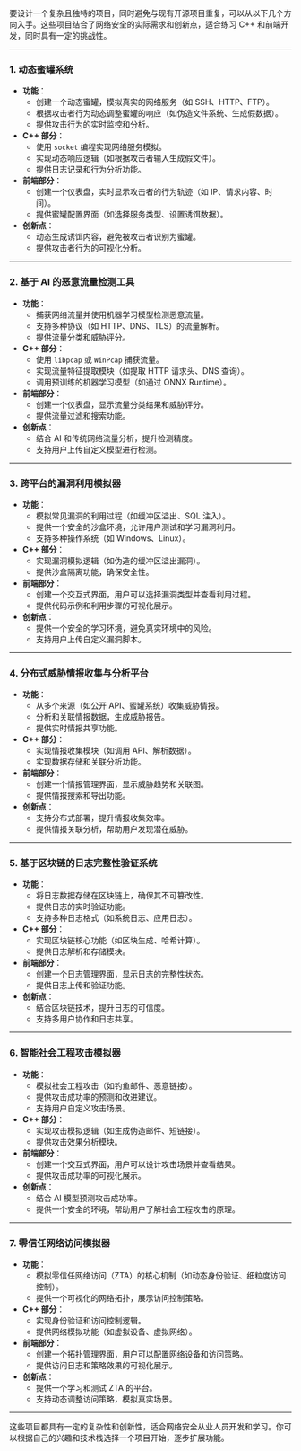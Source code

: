 
要设计一个复杂且独特的项目，同时避免与现有开源项目重复，可以从以下几个方向入手。这些项目结合了网络安全的实际需求和创新点，适合练习 C++ 和前端开发，同时具有一定的挑战性。

---

### 1. **动态蜜罐系统**
   - **功能**：
     - 创建一个动态蜜罐，模拟真实的网络服务（如 SSH、HTTP、FTP）。
     - 根据攻击者行为动态调整蜜罐的响应（如伪造文件系统、生成假数据）。
     - 提供攻击行为的实时监控和分析。
   - **C++ 部分**：
     - 使用 `socket` 编程实现网络服务模拟。
     - 实现动态响应逻辑（如根据攻击者输入生成假文件）。
     - 提供日志记录和行为分析功能。
   - **前端部分**：
     - 创建一个仪表盘，实时显示攻击者的行为轨迹（如 IP、请求内容、时间）。
     - 提供蜜罐配置界面（如选择服务类型、设置诱饵数据）。
   - **创新点**：
     - 动态生成诱饵内容，避免被攻击者识别为蜜罐。
     - 提供攻击者行为的可视化分析。

---

### 2. **基于 AI 的恶意流量检测工具**
   - **功能**：
     - 捕获网络流量并使用机器学习模型检测恶意流量。
     - 支持多种协议（如 HTTP、DNS、TLS）的流量解析。
     - 提供流量分类和威胁评分。
   - **C++ 部分**：
     - 使用 `libpcap` 或 `WinPcap` 捕获流量。
     - 实现流量特征提取模块（如提取 HTTP 请求头、DNS 查询）。
     - 调用预训练的机器学习模型（如通过 ONNX Runtime）。
   - **前端部分**：
     - 创建一个仪表盘，显示流量分类结果和威胁评分。
     - 提供流量过滤和搜索功能。
   - **创新点**：
     - 结合 AI 和传统网络流量分析，提升检测精度。
     - 支持用户上传自定义模型进行检测。

---

### 3. **跨平台的漏洞利用模拟器**
   - **功能**：
     - 模拟常见漏洞的利用过程（如缓冲区溢出、SQL 注入）。
     - 提供一个安全的沙盒环境，允许用户测试和学习漏洞利用。
     - 支持多种操作系统（如 Windows、Linux）。
   - **C++ 部分**：
     - 实现漏洞模拟逻辑（如伪造的缓冲区溢出漏洞）。
     - 提供沙盒隔离功能，确保安全性。
   - **前端部分**：
     - 创建一个交互式界面，用户可以选择漏洞类型并查看利用过程。
     - 提供代码示例和利用步骤的可视化展示。
   - **创新点**：
     - 提供一个安全的学习环境，避免真实环境中的风险。
     - 支持用户上传自定义漏洞脚本。

---

### 4. **分布式威胁情报收集与分析平台**
   - **功能**：
     - 从多个来源（如公开 API、蜜罐系统）收集威胁情报。
     - 分析和关联情报数据，生成威胁报告。
     - 提供实时情报共享功能。
   - **C++ 部分**：
     - 实现情报收集模块（如调用 API、解析数据）。
     - 实现数据存储和关联分析功能。
   - **前端部分**：
     - 创建一个情报管理界面，显示威胁趋势和关联图。
     - 提供情报搜索和导出功能。
   - **创新点**：
     - 支持分布式部署，提升情报收集效率。
     - 提供情报关联分析，帮助用户发现潜在威胁。

---

### 5. **基于区块链的日志完整性验证系统**
   - **功能**：
     - 将日志数据存储在区块链上，确保其不可篡改性。
     - 提供日志的实时验证功能。
     - 支持多种日志格式（如系统日志、应用日志）。
   - **C++ 部分**：
     - 实现区块链核心功能（如区块生成、哈希计算）。
     - 提供日志解析和存储模块。
   - **前端部分**：
     - 创建一个日志管理界面，显示日志的完整性状态。
     - 提供日志上传和验证功能。
   - **创新点**：
     - 结合区块链技术，提升日志的可信度。
     - 支持多用户协作和日志共享。

---

### 6. **智能社会工程攻击模拟器**
   - **功能**：
     - 模拟社会工程攻击（如钓鱼邮件、恶意链接）。
     - 提供攻击成功率的预测和改进建议。
     - 支持用户自定义攻击场景。
   - **C++ 部分**：
     - 实现攻击模拟逻辑（如生成伪造邮件、短链接）。
     - 提供攻击效果分析模块。
   - **前端部分**：
     - 创建一个交互式界面，用户可以设计攻击场景并查看结果。
     - 提供攻击成功率的可视化展示。
   - **创新点**：
     - 结合 AI 模型预测攻击成功率。
     - 提供一个安全的环境，帮助用户了解社会工程攻击的原理。

---

### 7. **零信任网络访问模拟器**
   - **功能**：
     - 模拟零信任网络访问（ZTA）的核心机制（如动态身份验证、细粒度访问控制）。
     - 提供一个可视化的网络拓扑，展示访问控制策略。
   - **C++ 部分**：
     - 实现身份验证和访问控制逻辑。
     - 提供网络模拟功能（如虚拟设备、虚拟网络）。
   - **前端部分**：
     - 创建一个拓扑管理界面，用户可以配置网络设备和访问策略。
     - 提供访问日志和策略效果的可视化展示。
   - **创新点**：
     - 提供一个学习和测试 ZTA 的平台。
     - 支持动态调整访问策略，模拟真实场景。

---

这些项目都具有一定的复杂性和创新性，适合网络安全从业人员开发和学习。你可以根据自己的兴趣和技术栈选择一个项目开始，逐步扩展功能。